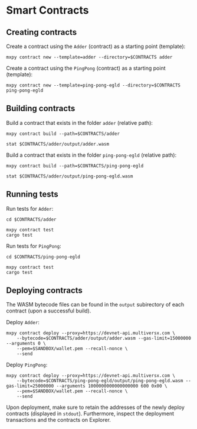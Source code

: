# Smart Contracts

## Creating contracts

Create a contract using the `Adder` (contract) as a starting point (template):

```
mxpy contract new --template=adder --directory=$CONTRACTS adder
```

Create a contract using the `PingPong` (contract) as a starting point (template):

```
mxpy contract new --template=ping-pong-egld --directory=$CONTRACTS ping-pong-egld
```

## Building contracts

Build a contract that exists in the folder `adder` (relative path):

```
mxpy contract build --path=$CONTRACTS/adder

stat $CONTRACTS/adder/output/adder.wasm
```

Build a contract that exists in the folder `ping-pong-egld` (relative path):

```
mxpy contract build --path=$CONTRACTS/ping-pong-egld

stat $CONTRACTS/adder/output/ping-pong-egld.wasm
```

## Running tests

Run tests for `Adder`:

```
cd $CONTRACTS/adder

mxpy contract test
cargo test
```

Run tests for `PingPong`:

```
cd $CONTRACTS/ping-pong-egld

mxpy contract test
cargo test
```

## Deploying contracts

The WASM bytecode files can be found in the `output` subirectory of each contract (upon a successful build).

Deploy `Adder`:

```
mxpy contract deploy --proxy=https://devnet-api.multiversx.com \
    --bytecode=$CONTRACTS/adder/output/adder.wasm --gas-limit=15000000 --arguments 0 \
    --pem=$SANDBOX/wallet.pem --recall-nonce \
    --send
```

Deploy `PingPong`:

```
mxpy contract deploy --proxy=https://devnet-api.multiversx.com \
    --bytecode=$CONTRACTS/ping-pong-egld/output/ping-pong-egld.wasm --gas-limit=25000000 --arguments 1000000000000000000 600 0x00 \
    --pem=$SANDBOX/wallet.pem --recall-nonce \
    --send
```

Upon deployment, make sure to retain the addresses of the newly deploy contracts (displayed in `stdout`). Furthermore, inspect the deployment transactions and the contracts on Explorer.
